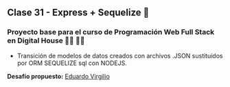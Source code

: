 ## Clase 31 - Express + Sequelize :open_file_folder:

### Proyecto base para el curso de Programación Web Full Stack en Digital House :teacher: :woman_technologist:

- Transición de modelos de datos creados con archivos .JSON sustituidos por ORM SEQUELIZE sql con NODEJS.


**Desafío propuesto:** [Eduardo Virgilio](https://github.com/digitalhedu)
